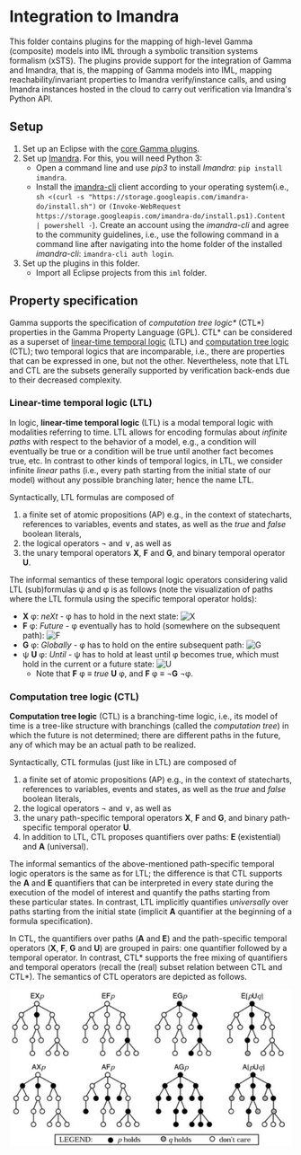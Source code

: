# Integration to Imandra

This folder contains plugins for the mapping of high-level Gamma (composite) models into IML through a symbolic transition systems formalism (xSTS). The plugins provide support for the integration of Gamma and Imandra, that is, the mapping of Gamma models into IML, mapping reachability/invariant properties to Imandra verify/instance calls, and using Imandra instances hosted in the cloud to carry out verification via Imandra's Python API.

## Setup

1. Set up an Eclipse with the [core Gamma plugins](../README.md).
2. Set up [Imandra](https://imandra.ai/). For this, you will need Python 3:
	- Open a command line and use *pip3* to install *Imandra*: `pip install imandra`.
	- Install the [imandra-cli](https://docs.imandra.ai/imandra-docs/notebooks/installation-simple/) client according to your operating system(i.e., `sh <(curl -s "https://storage.googleapis.com/imandra-do/install.sh")` or `(Invoke-WebRequest https://storage.googleapis.com/imandra-do/install.ps1).Content | powershell -`). Create an account using the *imandra-cli* and agree to the community guidelines, i.e., use the following command in a command line after navigating into the home folder of the installed *imandra-cli*: `imandra-cli auth login`.
3. Set up the plugins in this folder.
   - Import all Eclipse projects from this `iml` folder.
   
## Property specification

Gamma supports the specification of _computation tree logic*_ (CTL*) properties in the Gamma Property Language (GPL). CTL* can be considered as a superset of [linear-time temporal logic](https://en.wikipedia.org/wiki/Linear_temporal_logic) (LTL) and [computation tree logic](https://en.wikipedia.org/wiki/Computation_tree_logic) (CTL); two temporal logics that are incomparable, i.e., there are properties that can be expressed in one, but not the other. Nevertheless, note that LTL and CTL are the subsets generally supported by verification back-ends due to their decreased complexity.

### Linear-time temporal logic (LTL)

In logic, **linear-time temporal logic** (LTL) is a modal temporal logic with modalities referring to time. LTL allows for encoding formulas about *infinite paths* with respect to the behavior of a model, e.g., a condition will eventually be true or a condition will be true until another fact becomes true, etc. In contrast to other kinds of temporal logics, in LTL, we consider infinite *linear* paths (i.e., every path starting from the initial state of our model) without any possible branching later; hence the name LTL.

Syntactically, LTL formulas are composed of

1. a finite set of atomic propositions (AP) e.g., in the context of statecharts, references to variables, events and states, as well as the _true_ and _false_ boolean literals,
1. the logical operators ¬ and ∨, as well as
1. the unary temporal operators **X**, **F** and **G**, and binary temporal operator **U**.

The informal semantics of these temporal logic operators considering valid LTL (sub)formulas ψ and φ is as follows (note the visualization of paths where the LTL formula using the specific temporal operator holds):

- **X** φ: *neXt* - φ has to hold in the next state: ![X](https://upload.wikimedia.org/wikipedia/commons/1/11/Ltlnext.svg "X semantics")
- **F** φ: *Future* - φ eventually has to hold (somewhere on the subsequent path): ![F](https://upload.wikimedia.org/wikipedia/commons/3/37/Ltleventually.svg "F semantics")
- **G** φ: *Globally* - φ has to hold on the entire subsequent path: ![G](https://upload.wikimedia.org/wikipedia/commons/e/e2/Ltlalways.svg "G semantics")
- ψ **U** φ: *Until* - ψ has to hold at least until φ becomes true, which must hold in the current or a future state: ![U](https://upload.wikimedia.org/wikipedia/commons/0/0c/Ltluntil.svg "U semantics")
	- Note that **F** φ ≡ _true_ **U** φ, and **F** φ ≡ ¬**G** ¬φ.

### Computation tree logic (CTL)

__Computation tree logic__ (CTL) is a branching-time logic, i.e., its model of time is a tree-like structure with branchings (called the *computation tree*) in which the future is not determined; there are different paths in the future, any of which may be an actual path to be realized.

Syntactically, CTL formulas (just like in LTL) are composed of

1. a finite set of atomic propositions (AP) e.g., in the context of statecharts, references to variables, events and states, as well as the _true_ and _false_ boolean literals,
1. the logical operators ¬ and ∨, as well as
1. the unary path-specific temporal operators **X**, **F** and **G**, and binary path-specific temporal operator **U**.
1. In addition to LTL, CTL proposes quantifiers over paths: **E** (existential) and **A** (universal).

The informal semantics of the above-mentioned path-specific temporal logic operators is the same as for LTL; the difference is that CTL supports the **A** and **E** quantifiers that can be interpreted in every state during the execution of the model of interest and quantify the paths starting from these particular states. In contrast, LTL implicitly quantifies _universally_ over paths starting from the initial state (implicit **A** quantifier at the beginning of a formula specification).

In CTL, the quantifiers over paths (**A** and **E**) and the path-specific temporal operators (**X**, **F**, **G** and **U**) are grouped in pairs: one quantifier followed by a temporal operator. In contrast, CTL* supports the free mixing of quantifiers and temporal operators (recall the (real) subset relation between CTL and CTL*). The semantics of CTL operators are depicted as follows.

![CTL](tutorial/docs/CTL.jpg "CTL semantics")

